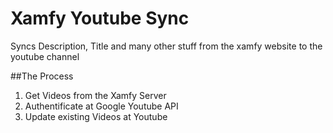 Xamfy Youtube Sync
==================

Syncs Description, Title and many other stuff from the xamfy website to the youtube channel

##The Process
1. Get Videos from the Xamfy Server
2. Authentificate at Google Youtube API
3. Update existing Videos at Youtube
